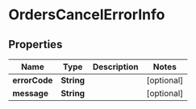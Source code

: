 # OrdersCancelErrorInfo

## Properties
Name | Type | Description | Notes
------------ | ------------- | ------------- | -------------
**errorCode** | **String** |  |  [optional]
**message** | **String** |  |  [optional]
